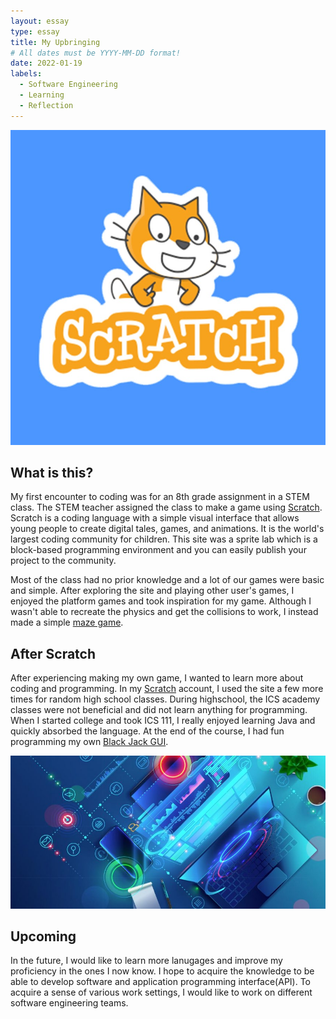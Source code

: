 ```yaml
---
layout: essay
type: essay
title: My Upbringing
# All dates must be YYYY-MM-DD format!
date: 2022-01-19
labels:
  - Software Engineering
  - Learning
  - Reflection
---
```


<img class="ui small right circular floated image" src="../images/scratch_mascot.jpg">

## What is this?
My first encounter to coding was for an 8th grade assignment in a STEM class. The STEM teacher assigned the class to make a game using <a href="https://scratch.mit.edu">Scratch</a>. Scratch is a coding language with a simple visual interface that allows young people to create digital tales, games, and animations. It is the world's largest coding community for children. This site was a sprite lab which is a block-based programming environment and you can easily publish your project to the community.

Most of the class had no prior knowledge and a lot of our games were basic and simple. After exploring the site and playing other user's games, I enjoyed the platform games and took inspiration for my game. Although I wasn't able to recreate the physics and get the collisions to work, I instead made a simple <a href="https://louie808.github.io/projects/scratchGame"> maze game</a>.

## After Scratch
After experiencing making my own game, I wanted to learn more about coding and programming. In my <a href="https://scratch.mit.edu/users/HeatWaveStar/">Scratch</a> account, I used the site a few more times for random high school classes. During highschool, the ICS academy classes were not beneficial and did not learn anything for programming. When I started college and took ICS 111, I really enjoyed learning Java and quickly absorbed the language. At the end of the course, I had fun programming my own <a href="https://louie808.github.io/projects/blackJack_GUI">Black Jack GUI</a>.

<img class="ui medium right circular floated image" src="../images/computer_pic.jpg">

## Upcoming
In the future, I would like to learn more lanugages and improve my proficiency in the ones I now know. I hope to acquire the knowledge to be able to develop software and application programming interface(API). To acquire a sense of various work settings, I would like to work on different software engineering teams.
